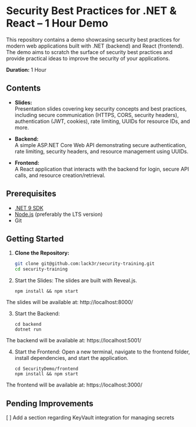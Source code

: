 # Security Best Practices for .NET & React – 1 Hour Demo

This repository contains a demo showcasing security best practices for modern web applications built with .NET (backend) and React (frontend). The demo aims to scratch the surface of security best practices and provide practical ideas to improve the security of your applications.

**Duration:** 1 Hour

## Contents

- **Slides:**  
  Presentation slides covering key security concepts and best practices, including secure communication (HTTPS, CORS, security headers), authentication (JWT, cookies), rate limiting, UUIDs for resource IDs, and more.

- **Backend:**  
  A simple ASP.NET Core Web API demonstrating secure authentication, rate limiting, security headers, and resource management using UUIDs.

- **Frontend:**  
  A React application that interacts with the backend for login, secure API calls, and resource creation/retrieval.

## Prerequisites

- [.NET 9 SDK](https://dotnet.microsoft.com/download/dotnet/9.0)
- [Node.js](https://nodejs.org/) (preferably the LTS version)
- Git

## Getting Started

1. **Clone the Repository:**

   ```bash
   git clone git@github.com:lack3r/security-training.git
   cd security-training
   ```

2. Start the Slides:
The slides are built with Reveal.js.

   ```
   npm install && npm start
   ```
The slides will be available at: http://localhost:8000/

3. Start the Backend:
   ```
   cd backend
   dotnet run
   ```
The backend will be available at: https://localhost:5001/

4. Start the Frontend:
Open a new terminal, navigate to the frontend folder, install dependencies, and start the application.

   ```
   cd SecurityDemo/frontend
   npm install && npm start
   ```
The frontend will be available at: https://localhost:3000/

## Pending Improvements
[ ] Add a section regarding KeyVault integration for managing secrets
